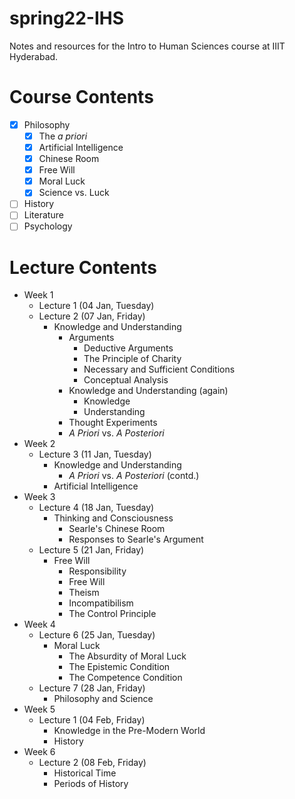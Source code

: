 # spring22-IHS
Notes and resources for the Intro to Human Sciences course at IIIT Hyderabad.

# Course Contents
- [x] Philosophy
    - [x] The *a priori*
    - [x] Artificial Intelligence
    - [x] Chinese Room
    - [x] Free Will
    - [x] Moral Luck
    - [x] Science vs. Luck
- [ ] History
- [ ] Literature
- [ ] Psychology

# Lecture Contents
* Week 1
    * Lecture 1 (04 Jan, Tuesday)
    * Lecture 2 (07 Jan, Friday)
        - Knowledge and Understanding
            - Arguments
                - Deductive Arguments
                - The Principle of Charity
                - Necessary and Sufficient Conditions
                - Conceptual Analysis
            - Knowledge and Understanding (again)
                - Knowledge
                - Understanding
            - Thought Experiments
            - *A Priori* vs. *A Posteriori*
* Week 2
    * Lecture 3 (11 Jan, Tuesday)
        - Knowledge and Understanding
            - *A Priori* vs. *A Posteriori* (contd.)
        - Artificial Intelligence
* Week 3
    * Lecture 4 (18 Jan, Tuesday)
        - Thinking and Consciousness
            - Searle's Chinese Room
            - Responses to Searle's Argument
    * Lecture 5 (21 Jan, Friday)
        - Free Will
            - Responsibility
            - Free Will
            - Theism
            - Incompatibilism
            - The Control Principle
* Week 4
    * Lecture 6 (25 Jan, Tuesday)
        - Moral Luck
            - The Absurdity of Moral Luck
            - The Epistemic Condition
            - The Competence Condition
    * Lecture 7 (28 Jan, Friday)
        - Philosophy and Science
* Week 5
    * Lecture 1 (04 Feb, Friday)
        - Knowledge in the Pre-Modern World
        - History
* Week 6
    * Lecture 2 (08 Feb, Friday)
        - Historical Time
        - Periods of History
